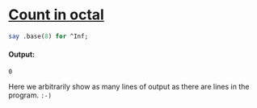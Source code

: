 [1]: http://rosettacode.org/wiki/Count_in_octal

# [Count in octal][1]

```perl
say .base(8) for ^Inf;
```

#### Output:
```
0
```


Here we arbitrarily show as many lines of output as there are lines in the program. `:-)`